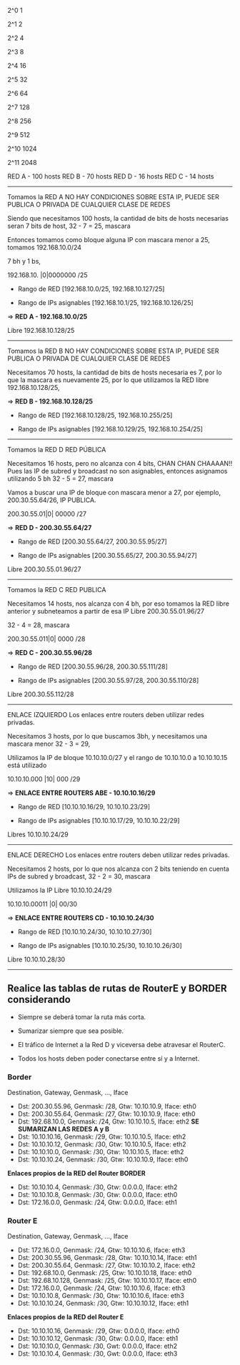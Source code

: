 2^0 1

2^1 2

2^2 4

2^3 8

2^4 16

2^5 32

2^6 64

2^7 128

2^8 256

2^9 512

2^10 1024

2^11 2048

RED A - 100 hosts
RED B - 70 hosts
RED D - 16 hosts
RED C - 14 hosts

* * *

Tomamos la RED A
NO HAY CONDICIONES SOBRE ESTA IP, PUEDE SER PUBLICA O PRIVADA DE CUALQUIER CLASE DE REDES

Siendo que necesitamos 100 hosts, la cantidad de bits de hosts necesarias seran 7 bits de host,
32 - 7 = 25, mascara

Entonces tomamos como bloque alguna IP con mascara menor a 25, tomamos 192.168.10.0/24

7 bh y 1 bs,

192.168.10. |0|0000000 /25

-   Rango de RED [192.168.10.0/25, 192.168.10.127/25]

-   Rango de IPs asignables [192.168.10.1/25, 192.168.10.126/25]

=> **RED A - 192.168.10.0/25**

Libre 192.168.10.128/25

* * *

Tomamos la RED B
NO HAY CONDICIONES SOBRE ESTA IP, PUEDE SER PUBLICA O PRIVADA DE CUALQUIER CLASE DE REDES

Necesitamos 70 hosts, la cantidad de bits de hosts necesaria es 7, por lo que la mascara es nuevamente 25,
por lo que utilizamos la RED libre 192.168.10.128/25,

=> **RED B - 192.168.10.128/25**

-   Rango de RED [192.168.10.128/25, 192.168.10.255/25]

-   Rango de IPs asignables [192.168.10.129/25, 192.168.10.254/25]

* * *

Tomamos la RED D
RED PÚBLICA

Necesitamos 16 hosts, pero no alcanza con 4 bits, CHAN CHAN CHAAAAN!!
Pues las IP de subred y broadcast no son asignables, entonces asignamos utilizando 5 bh
32 - 5 = 27, mascara

Vamos a buscar una IP de bloque con mascara menor a 27, por ejemplo, 200.30.55.64/26, IP PUBLICA.

200.30.55.01|0| 00000 /27

=> **RED D - 200.30.55.64/27**

-   Rango de RED [200.30.55.64/27, 200.30.55.95/27]

-   Rango de IPs asignables [200.30.55.65/27, 200.30.55.94/27]

Libre 200.30.55.01.96/27

* * *

Tomamos la RED C
RED PUBLICA

Necesitamos 14 hosts, nos alcanza con 4 bh, por eso tomamos la RED libre anterior y subneteamos a partir de esa IP
Libre 200.30.55.01.96/27

32 - 4 = 28, mascara

200.30.55.011|0| 0000 /28

=> **RED C - 200.30.55.96/28**

-   Rango de RED [200.30.55.96/28, 200.30.55.111/28]

-   Rango de IPs asignables [200.30.55.97/28, 200.30.55.110/28]

Libre 200.30.55.112/28

* * *

ENLACE IZQUIERDO
Los enlaces entre routers deben utilizar redes privadas.

Necesitamos 3 hosts, por lo que buscamos 3bh, y necesitamos una mascara menor 32 - 3 = 29,

Utilizamos la IP de bloque 10.10.10.0/27 y el rango de 10.10.10.0 a 10.10.10.15 está utilizado

10.10.10.000 |10| 000 /29

=> **ENLACE ENTRE ROUTERS ABE - 10.10.10.16/29**

-   Rango de RED [10.10.10.16/29, 10.10.10.23/29]

-   Rango de IPs asignables [10.10.10.17/29, 10.10.10.22/29]

Libres 10.10.10.24/29

* * *

ENLACE DERECHO
Los enlaces entre routers deben utilizar redes privadas.

Necesitamos 2 hosts, por lo que nos alcanza con 2 bits teniendo en cuenta IPs de subred y broadcast,
32 - 2 = 30, mascara

Utilizamos la IP Libre 10.10.10.24/29

10.10.10.00011 |0| 00/30

=> **ENLACE ENTRE ROUTERS CD - 10.10.10.24/30**

-   Rango de RED [10.10.10.24/30, 10.10.10.27/30]

-   Rango de IPs asignables [10.10.10.25/30, 10.10.10.26/30]

Libre 10.10.10.28/30

* * *


## Realice las tablas de rutas de RouterE y BORDER considerando

-   Siempre se deberá tomar la ruta más corta.

-   Sumarizar siempre que sea posible.

-   El tráfico de Internet a la Red D y viceversa debe atravesar el RouterC.

-   Todos los hosts deben poder conectarse entre sí y a Internet.


### Border

Destination, Gateway, Genmask, ..., Iface

-   Dst: 200.30.55.96, Genmask: /28, Gtw: 10.10.10.9, Iface: eth0
-   Dst: 200.30.55.64, Genmask: /27, Gtw: 10.10.10.9, Iface: eth0
-   Dst: 192.68.10.0, Genmask: /24, Gtw: 10.10.10.5, Iface: eth2 **SE SUMARIZAN LAS REDES A y B**
-   Dst: 10.10.10.16, Genmask: /29, Gtw: 10.10.10.5, Iface: eth2
-   Dst: 10.10.10.12, Genmask: /30, Gtw: 10.10.10.5, Iface: eth2
-   Dst: 10.10.10.0, Genmask: /30, Gtw: 10.10.10.5, Iface: eth2
-   Dst: 10.10.10.24, Genmask: /30, Gtw: 10.10.10.9, Iface: eth0

**Enlaces propios de la RED del Router BORDER**

-   Dst: 10.10.10.4, Genmask: /30, Gtw: 0.0.0.0, Iface: eth2
-   Dst: 10.10.10.8, Genmask: /30, Gtw: 0.0.0.0, Iface: eth0
-   Dst: 172.16.0.0, Genmask: /24, Gtw: 0.0.0.0, Iface: eth1

### Router E

Destination, Gateway, Genmask, ..., Iface

-   Dst: 172.16.0.0, Genmask: /24, Gtw: 10.10.10.6, Iface: eth3
-   Dst: 200.30.55.96, Genmask: /28, Gtw: 10.10.10.14, Iface: eth1
-   Dst: 200.30.55.64, Genmask: /27, Gtw: 10.10.10.2, Iface: eth2
-   Dst: 192.68.10.0, Genmask: /25, Gtw: 10.10.10.18, Iface: eth0
-   Dst: 192.68.10.128, Genmask: /25, Gtw: 10.10.10.17, Iface: eth0
-   Dst: 172.16.0.0, Genmask: /24, Gtw: 10.10.10.6, Iface: eth3
-   Dst: 10.10.10.8, Genmask: /30, Gtw: 10.10.10.6, Iface: eth3
-   Dst: 10.10.10.24, Genmask: /30, Gtw: 10.10.10.12, Iface: eth1

**Enlaces propios de la RED del Router E**

-   Dst: 10.10.10.16, Genmask: /29, Gtw: 0.0.0.0, Iface: eth0
-   Dst: 10.10.10.12, Genmask: /30, Gtw: 0.0.0.0, Iface: eth1
-   Dst: 10.10.10.0, Genmask: /30, Gwt: 0.0.0.0, Iface: eth2
-   Dst: 10.10.10.4, Genmask: /30, Gwt: 0.0.0.0, Iface: eth3

